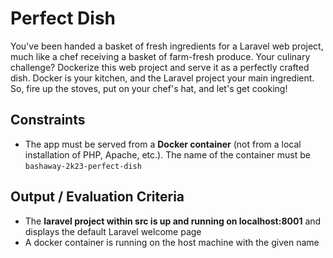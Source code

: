 # Perfect Dish

You've been handed a basket of fresh ingredients for a Laravel web project, much like a chef receiving a basket of farm-fresh produce. Your culinary challenge? Dockerize this web project and serve it as a perfectly crafted dish. Docker is your kitchen, and the Laravel project your main ingredient. So, fire up the stoves, put on your chef's hat, and let's get cooking!

## Constraints

- The app must be served from a **Docker container** (not from a local installation of PHP, Apache, etc.). The name of the container must be `bashaway-2k23-perfect-dish`

## Output / Evaluation Criteria

- The **laravel project within src is up and running on localhost:8001** and displays the default Laravel welcome page
- A docker container is running on the host machine with the given name
